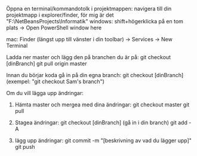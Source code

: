 Öppna en terminal/kommandotolk i projektmappen:
navigera till din projektmapp i explorer/finder, för mig är det "F:\NetBeansProjects\Informatik"
windows:
	shift+högerklicka på en tom plats -> Open PowerShell window here

mac:
	Finder (längst upp till vänster i din toolbar) -> Services -> New Terminal 

Ladda ner master och lägg den på branchen du är på:
	git checkout [dinBranch]
	git pull origin master

Innan du börjar koda gå in på din egna branch:
	git checkout [dinBranch] (exempel: "git checkout Sam's branch")

Om du vill lägga upp ändringar:
1. Hämta master och mergea med dina ändringar:
	git checkout master
	git pull

2. Stagea ändringar:
	git checkout [dinBranch] (gå in i din branch)
	git add -A

3. lägg upp ändringar:
	git commit -m "[beskrivning av vad du lägger upp]"
	git push
